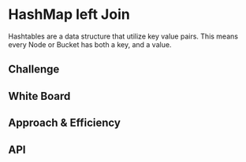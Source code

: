 # HashMap left Join
<!-- Short summary or background information -->
Hashtables are a data structure that utilize key value pairs. This means every Node or Bucket has both a key, and a value.

## Challenge
<!-- Description of the challenge -->


## White Board
<!-- Description of the challenge -->



## Approach & Efficiency
<!-- What approach did you take? Why? What is the Big O space/time for this approach? -->




## API
<!-- Description of each method publicly available in each of your hashtable -->






